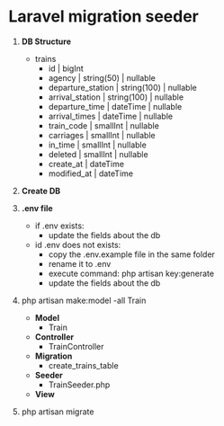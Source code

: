# Laravel migration seeder
1. **DB Structure**
    - trains
        - id | bigInt
        - agency | string(50) | nullable
        - departure_station | string(100) | nullable
        - arrival_station | string(100) | nullable
        - departure_time | dateTime | nullable
        - arrival_times | dateTime | nullable
        - train_code | smallInt | nullable
        - carriages | smallInt | nullable
        - in_time | smallInt | nullable
        - deleted | smallInt | nullable
        - create_at | dateTime
        - modified_at | dateTime
1. **Create DB**
1. **.env file**
    - if .env exists:
        - update the fields about the db
    - id .env does not exists:
        - copy the .env.example file in the same folder
        - rename it to .env
        - execute command: php artisan key:generate
        -  update the fields about the db
1. php artisan make:model -all Train
    - **Model**
        - Train
    - **Controller**
        - TrainController
    - **Migration**
        - create_trains_table
    -  **Seeder**
        - TrainSeeder.php
    - **View**

1. php artisan migrate

